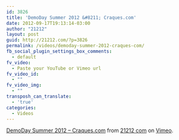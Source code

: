 ```yaml
---
id: 3826
title: 'DemoDay Summer 2012 &#8211; Craques.com'
date: 2012-09-17T19:13:14-03:00
author: "21212"
layout: post
guid: http://21212.com/?p=3826
permalink: /videos/demoday-summer-2012-craques-com/
fb_social_plugin_settings_box_comments:
  - default
fv_video:
  - Paste your YouTube or Vimeo url
fv_video_id:
  - ""
fv_video_img:
  - ""
transposh_can_translate:
  - 'true'
categories:
  - Videos
---
```

[DemoDay Summer 2012 &#8211; Craques.com](http://vimeo.com/38881790) from [21212 com](http://vimeo.com/by21212com) on [Vimeo](http://vimeo.com).